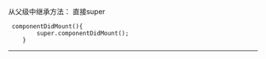 从父级中继承方法： 直接super

     componentDidMount(){
            super.componentDidMount();       
        }   
        
- - -
